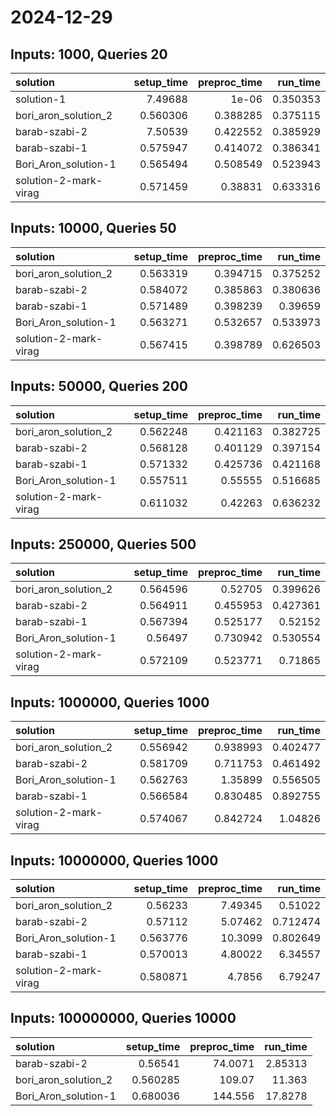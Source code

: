 # 2024-12-29

## Inputs: 1000, Queries 20

| solution              |   setup_time |   preproc_time |   run_time |
|:----------------------|-------------:|---------------:|-----------:|
| solution-1            |     7.49688  |       1e-06    |   0.350353 |
| bori_aron_solution_2  |     0.560306 |       0.388285 |   0.375115 |
| barab-szabi-2         |     7.50539  |       0.422552 |   0.385929 |
| barab-szabi-1         |     0.575947 |       0.414072 |   0.386341 |
| Bori_Aron_solution-1  |     0.565494 |       0.508549 |   0.523943 |
| solution-2-mark-virag |     0.571459 |       0.38831  |   0.633316 |

## Inputs: 10000, Queries 50

| solution              |   setup_time |   preproc_time |   run_time |
|:----------------------|-------------:|---------------:|-----------:|
| bori_aron_solution_2  |     0.563319 |       0.394715 |   0.375252 |
| barab-szabi-2         |     0.584072 |       0.385863 |   0.380636 |
| barab-szabi-1         |     0.571489 |       0.398239 |   0.39659  |
| Bori_Aron_solution-1  |     0.563271 |       0.532657 |   0.533973 |
| solution-2-mark-virag |     0.567415 |       0.398789 |   0.626503 |

## Inputs: 50000, Queries 200

| solution              |   setup_time |   preproc_time |   run_time |
|:----------------------|-------------:|---------------:|-----------:|
| bori_aron_solution_2  |     0.562248 |       0.421163 |   0.382725 |
| barab-szabi-2         |     0.568128 |       0.401129 |   0.397154 |
| barab-szabi-1         |     0.571332 |       0.425736 |   0.421168 |
| Bori_Aron_solution-1  |     0.557511 |       0.55555  |   0.516685 |
| solution-2-mark-virag |     0.611032 |       0.42263  |   0.636232 |

## Inputs: 250000, Queries 500

| solution              |   setup_time |   preproc_time |   run_time |
|:----------------------|-------------:|---------------:|-----------:|
| bori_aron_solution_2  |     0.564596 |       0.52705  |   0.399626 |
| barab-szabi-2         |     0.564911 |       0.455953 |   0.427361 |
| barab-szabi-1         |     0.567394 |       0.525177 |   0.52152  |
| Bori_Aron_solution-1  |     0.56497  |       0.730942 |   0.530554 |
| solution-2-mark-virag |     0.572109 |       0.523771 |   0.71865  |

## Inputs: 1000000, Queries 1000

| solution              |   setup_time |   preproc_time |   run_time |
|:----------------------|-------------:|---------------:|-----------:|
| bori_aron_solution_2  |     0.556942 |       0.938993 |   0.402477 |
| barab-szabi-2         |     0.581709 |       0.711753 |   0.461492 |
| Bori_Aron_solution-1  |     0.562763 |       1.35899  |   0.556505 |
| barab-szabi-1         |     0.566584 |       0.830485 |   0.892755 |
| solution-2-mark-virag |     0.574067 |       0.842724 |   1.04826  |

## Inputs: 10000000, Queries 1000

| solution              |   setup_time |   preproc_time |   run_time |
|:----------------------|-------------:|---------------:|-----------:|
| bori_aron_solution_2  |     0.56233  |        7.49345 |   0.51022  |
| barab-szabi-2         |     0.57112  |        5.07462 |   0.712474 |
| Bori_Aron_solution-1  |     0.563776 |       10.3099  |   0.802649 |
| barab-szabi-1         |     0.570013 |        4.80022 |   6.34557  |
| solution-2-mark-virag |     0.580871 |        4.7856  |   6.79247  |

## Inputs: 100000000, Queries 10000

| solution             |   setup_time |   preproc_time |   run_time |
|:---------------------|-------------:|---------------:|-----------:|
| barab-szabi-2        |     0.56541  |        74.0071 |    2.85313 |
| bori_aron_solution_2 |     0.560285 |       109.07   |   11.363   |
| Bori_Aron_solution-1 |     0.680036 |       144.556  |   17.8278  |